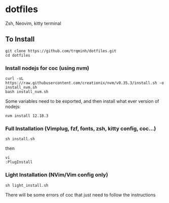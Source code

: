 # dotfiles
Zsh, Neovim, kitty terminal
## To Install
```
git clone https://github.com/trqminh/dotfiles.git
cd dotfiles
```
### Install nodejs for coc (using nvm)
```
curl -sL https://raw.githubusercontent.com/creationix/nvm/v0.35.3/install.sh -o install_nvm.sh
bash install_nvm.sh
```
Some variables need to be exported, and then install what ever version of nodejs:
```
nvm install 12.18.3
```
### Full Installation (Vimplug, fzf, fonts, zsh, kitty config, coc...)
```
sh install.sh
```
then
```
vi
:PlugInstall
```
### Light Installation (NVim/Vim config only)
```
sh light_install.sh
```
There will be some errors of coc that just need to follow the instructions
